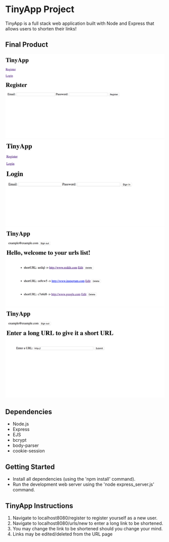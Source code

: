 # TinyApp Project

TinyApp is a full stack web application built with Node and Express that allows users to shorten their links!

## Final Product
!["This is the register page where users are able to create a new account!"](register-page.png)
!["This is the login page where users are able to login to their existing account!"](login-page.png)
!["This is the main URLs page where users can see their shortened links!"](urls-page.png)
!["This is the new URL page, where users are able to enter a URL to be shortened and added to their list"](urls-new-page.png)

## Dependencies

- Node.js
- Express
- EJS
- bcrypt
- body-parser
- cookie-session

## Getting Started

- Install all dependencies (using the 'npm install' command).
- Run the development web server using the 'node express_server.js' command.

## TinyApp Instructions

1. Navigate to localhost8080/register to register yourself as a new user.
2. Navigate to localhost8080/urls/new to enter a long link to be shortened.
3. You may change the link to be shortened should you change your mind.
4. Links may be edited/deleted from the URL page
